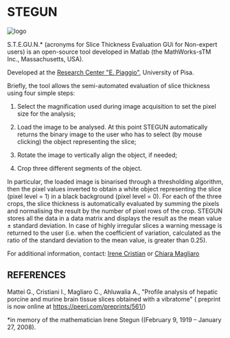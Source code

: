 # STEGUN

![logo](http://www.centropiaggio.unipi.it/sites/default/files/styles/thumbnail/public/stegun.png?itok=_-Hn91KR)

S.T.E.GU.N.* (acronyms for Slice Thickness Evaluation GUi for Non-expert users) is an open-source tool  developed in Matlab (the MathWorks-sTM Inc., Massachusetts, USA).

Developed at the [Research Center  "E. Piaggio"](http://www.centropiaggio.unipi.it/), University of Pisa.

Briefly, the tool allows the semi-automated evaluation of slice thickness using four simple steps:

1. Select the magnification used during image acquisition to set the pixel size for the  analysis;

2. Load the image to be analysed. At this point STEGUN automatically returns the binary image to the user who has to select (by mouse clicking) the object representing the slice;

3. Rotate the image to vertically align the object, if needed;

4. Crop three different segments of the object.

In particular, the loaded image is binarised through a thresholding algorithm, then the pixel values inverted to obtain a white object representing the slice (pixel level = 1) in a black background (pixel level = 0). For each of the three crops, the slice thickness is automatically evaluated by summing the pixels and normalising the result by the number of pixel rows of the crop. STEGUN stores all the data in a data matrix and displays the result as the mean value ± standard deviation. In case of highly irregular slices a warning message is returned to the user (i.e. when the coefficient of variation, calculated as the ratio of the standard deviation to the mean value, is greater than 0.25).

For additional information, contact: [Irene Cristian](mailto:irene.cristiani@gmail.com) or [Chiara Magliaro](mailto:chiara.magliaro@googlemail.com)

## REFERENCES

Mattei G., Cristiani I., Magliaro C., Ahluwalia A.,  "Profile analysis of hepatic porcine and murine brain tissue slices obtained with a vibratome" ( preprint is now online at https://peerj.com/preprints/561/)

 

*in memory of the mathematician Irene Stegun ((February 9, 1919 – January 27, 2008). 